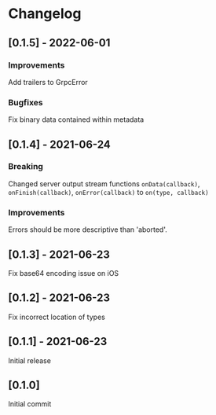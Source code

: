 # Changelog

## [0.1.5] - 2022-06-01

### Improvements

Add trailers to GrpcError

### Bugfixes

Fix binary data contained within metadata

## [0.1.4] - 2021-06-24

### Breaking

Changed server output stream functions `onData(callback)`, `onFinish(callback)`, `onError(callback)` to `on(type, callback)`

### Improvements

Errors should be more descriptive than 'aborted'.

## [0.1.3] - 2021-06-23

Fix base64 encoding issue on iOS

## [0.1.2] - 2021-06-23

Fix incorrect location of types

## [0.1.1] - 2021-06-23

Initial release

## [0.1.0]

Initial commit
